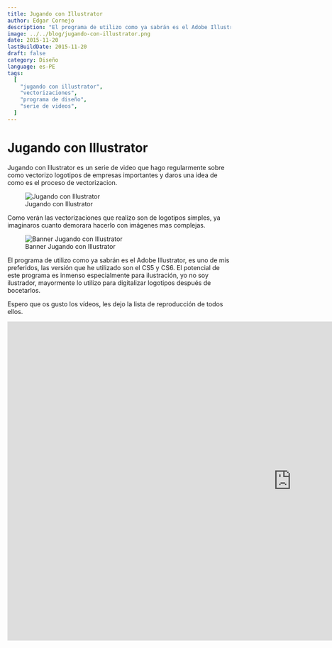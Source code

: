 ```yaml
---
title: Jugando con Illustrator
author: Edgar Cornejo
description: "El programa de utilizo como ya sabrán es el Adobe Illustrator, es uno de mis preferidos, las versión que he utilizado son el CS5 y CS6. El potencial de este programa es inmenso especialmente para ilustración, yo no soy ilustrador, mayormente lo utilizo para digitalizar logotipos después de bocetarlos."
image: ../../blog/jugando-con-illustrator.png
date: 2015-11-20
lastBuildDate: 2015-11-20
draft: false
category: Diseño
language: es-PE
tags:
  [
    "jugando con illustrator",
    "vectorizaciones",
    "programa de diseño",
    "serie de videos",
  ]
---
```


# Jugando con Illustrator

Jugando con Illustrator es un serie de video que hago regularmente sobre como vectorizo logotipos de empresas importantes y daros una idea de como es el proceso de vectorizacion.

<figure>
  <img src="../../blog/jugando-con-illustrator.png" alt="Jugando con Illustrator"/>
  <figcaption>Jugando con Illustrator</figcaption>
</figure>

Como verán las vectorizaciones que realizo son de logotipos simples, ya imaginaros cuanto demorara hacerlo con imágenes mas complejas.

<figure>
  <img src="../../blog/banner-jugando-con-illustrator.png" alt="Banner Jugando con Illustrator"/>
  <figcaption>Banner Jugando con Illustrator</figcaption>
</figure>

El programa de utilizo como ya sabrán es el Adobe Illustrator, es uno de mis preferidos, las versión que he utilizado son el CS5 y CS6. El potencial de este programa es inmenso especialmente para ilustración, yo no soy ilustrador, mayormente lo utilizo para digitalizar logotipos después de bocetarlos.

Espero que os gusto los vídeos, les dejo la lista de reproducción de todos ellos.

<div class="wrapper-iframe">
<iframe width="1280" height="720" src="https://www.youtube.com/embed/RgS0QLvvikw?list=PL5UbJReqtMsoPu9QVVJYvr1op-bOuLULc" title="Jugando con Illustrator - Logotipo de Illustrator @devcornejo" frameborder="0" allow="accelerometer; autoplay; clipboard-write; encrypted-media; gyroscope; picture-in-picture; web-share" allowfullscreen></iframe>
</div>
